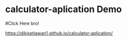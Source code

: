 # calculator-aplication Demo 

#Click Here bro!

https://dikisetiawan1.github.io/calculator-aplication/
